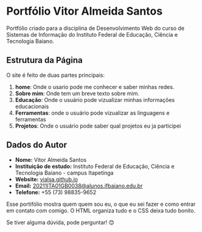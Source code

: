 # Portfólio Vitor Almeida Santos 

Portfólio criado para a disciplina de Desenvolvimento Web do curso de Sistemas de Informação do Instituto Federal de Educação, Ciência e Tecnologia Baiano.


## **Estrutura da Página**

O site é feito de duas partes principais:
1. **home**: Onde o usario pode me conhecer e saber minhas redes.
2. **Sobre mim**: Onde tem um breve texto sobre mim.
3. **Educação**: Onde o usuário pode vizualizar minhas informações educacionais
4. **Ferramentas**: onde o usuário pode vizualizar as linguagens e ferramentas
5. **Projetos**: Onde o usuário pode saber qual projetos eu ja participei 

## Dados do Autor
- **Nome:** Vitor Almeida Santos
- **Instituição de estudo:** Instituto Federal de Educação, Ciência e Tecnologia Baiano - campus Itapetinga
- **Website:** [vialsa.github.io](https://vialsa.github.io/)
- **Email:** [20211ITA01GB0038@alunos.ifbaiano.edu.br](mailto:20211ITA01GB0038@alunos.ifbaiano.edu.br)
- **Telefone:** +55 (73) 98835-9652

Esse portifólio mostra quem quem sou eu, o que eu sei fazer e como entrar em contato com comigo. O HTML organiza tudo e o CSS deixa tudo bonito.

Se tiver alguma dúvida, pode perguntar! 😊
```
